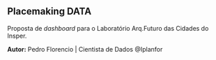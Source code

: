 ## Placemaking DATA

Proposta de *dashboard* para o Laboratório Arq.Futuro das Cidades do Insper.

**Autor:** Pedro Florencio | Cientista de Dados @Iplanfor